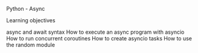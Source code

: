 Python - Async

Learning objectives

async and await syntax
How to execute an async program with asyncio
How to run concurrent coroutines
How to create asyncio tasks
How to use the random module